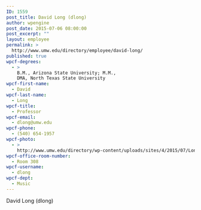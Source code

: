 ```yaml
---
ID: 1559
post_title: David Long (dlong)
author: wpengine
post_date: 2015-07-06 08:00:00
post_excerpt: ""
layout: employee
permalink: >
  http://www.umw.edu/directory/employee/david-long/
published: true
wpcf-degrees:
  - >
    B.M., Arizona State University; M.M.,
    DMA, North Texas State University
wpcf-first-name:
  - David
wpcf-last-name:
  - Long
wpcf-title:
  - Professor
wpcf-email:
  - dlong@umw.edu
wpcf-phone:
  - (540) 654-1957
wpcf-photo:
  - >
    http://www.umw.edu/directory/wp-content/uploads/sites/4/2015/07/Long-David08.jpg
wpcf-office-room-number:
  - Room 308
wpcf-username:
  - dlong
wpcf-dept:
  - Music
---
```

David Long (dlong)